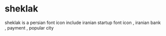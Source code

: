 # sheklak
sheklak is a persian font icon 
include iranian startup font icon , iranian bank , payment , popular city 
